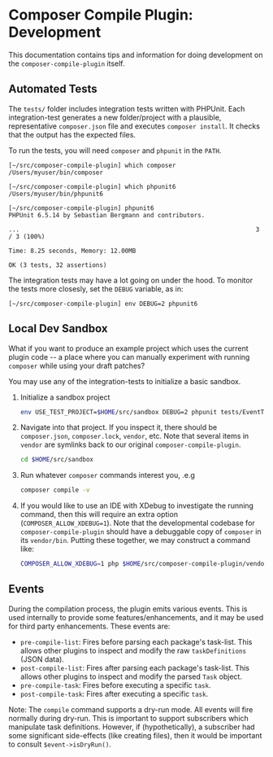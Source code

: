 # Composer Compile Plugin: Development

This documentation contains tips and information for doing development on
the `composer-compile-plugin` itself.

## Automated Tests

The `tests/` folder includes integration tests written with PHPUnit.  Each
integration-test generates a new folder/project with a plausible,
representative `composer.json` file and executes `composer install`.  It
checks that the output has the expected files.

To run the tests, you will need `composer` and `phpunit` in the `PATH`.

```
[~/src/composer-compile-plugin] which composer
/Users/myuser/bin/composer

[~/src/composer-compile-plugin] which phpunit6
/Users/myuser/bin/phpunit6

[~/src/composer-compile-plugin] phpunit6
PHPUnit 6.5.14 by Sebastian Bergmann and contributors.

...                                                                 3 / 3 (100%)

Time: 8.25 seconds, Memory: 12.00MB

OK (3 tests, 32 assertions)
```

The integration tests may have a lot going on under the hood.  To monitor
the tests more closesly, set the `DEBUG` variable, as in:

```
[~/src/composer-compile-plugin] env DEBUG=2 phpunit6
```

## Local Dev Sandbox

What if you want to produce an example project which uses the current plugin
code -- a place where you can manually experiment with running `composer`
while using your draft patches?

You may use any of the integration-tests to initialize a basic sandbox.

1. Initialize a sandbox project

   ```bash
   env USE_TEST_PROJECT=$HOME/src/sandbox DEBUG=2 phpunit tests/EventTest.php
   ```

2. Navigate into that project. If you inspect it, there should be
   `composer.json`, `composer.lock`, `vendor`, etc. Note that several items
   in `vendor` are symlinks back to our original `composer-compile-plugin`.

   ```bash
   cd $HOME/src/sandbox
   ```

3. Run whatever `composer` commands interest you, .e.g

   ```bash
   composer compile -v
   ```

4. If you would like to use an IDE with XDebug to investigate the running
   command, then this will require an extra option (`COMPOSER_ALLOW_XDEBUG=1`).
   Note that the developmental codebase for `composer-compile-plugin`
   should have a debuggable copy of `composer` in its `vendor/bin`. Putting these
   together, we may construct a command like:

   ```bash
   COMPOSER_ALLOW_XDEBUG=1 php $HOME/src/composer-compile-plugin/vendor/bin/composer compile  -v
   ```

## Events

During the compilation process, the plugin emits various events. This is
used internally to provide some features/enhancements, and it may be used
for third party enhancements. These events are:

* `pre-compile-list`: Fires before parsing each package's task-list. This allows other plugins to inspect
  and modify the raw `taskDefinitions` (JSON data).
* `post-compile-list`: Fires after parsing each package's task-list. This allows other plugins to inspect
  and modify the parsed `Task` object.
* `pre-compile-task`: Fires before executing a specific `task`.
* `post-compile-task`: Fires after executing a specific `task`.

Note: The `compile` command supports a dry-run mode. All events will fire
normally during dry-run. This is important to support subscribers which
manipulate task definitions. However, if (hypothetically), a subscriber had
some significant side-effects (like creating files), then it would be
important to consult `$event->isDryRun()`.
